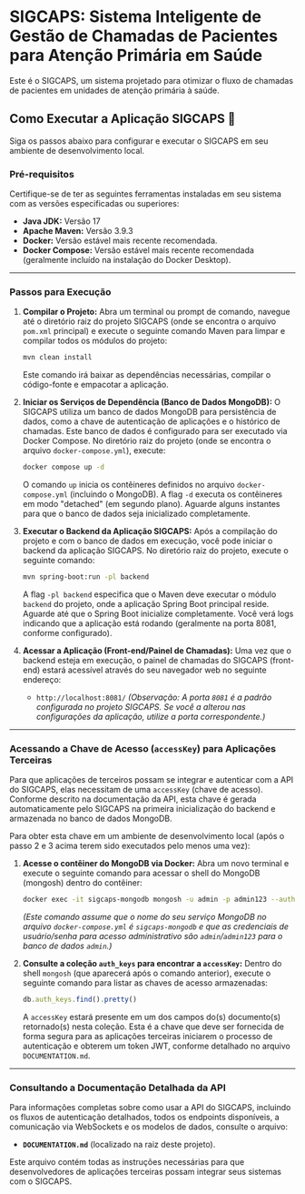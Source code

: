 # SIGCAPS: Sistema Inteligente de Gestão de Chamadas de Pacientes para Atenção Primária em Saúde

Este é o SIGCAPS, um sistema projetado para otimizar o fluxo de chamadas de pacientes em unidades de atenção primária à saúde.

## Como Executar a Aplicação SIGCAPS 🚀

Siga os passos abaixo para configurar e executar o SIGCAPS em seu ambiente de desenvolvimento local.

### Pré-requisitos

Certifique-se de ter as seguintes ferramentas instaladas em seu sistema com as versões especificadas ou superiores:

* **Java JDK:** Versão 17
* **Apache Maven:** Versão 3.9.3
* **Docker:** Versão estável mais recente recomendada.
* **Docker Compose:** Versão estável mais recente recomendada (geralmente incluído na instalação do Docker Desktop).

-----

### Passos para Execução

1.  **Compilar o Projeto:**
    Abra um terminal ou prompt de comando, navegue até o diretório raiz do projeto SIGCAPS (onde se encontra o arquivo `pom.xml` principal) e execute o seguinte comando Maven para limpar e compilar todos os módulos do projeto:

    ```bash
    mvn clean install
    ```

    Este comando irá baixar as dependências necessárias, compilar o código-fonte e empacotar a aplicação.

2.  **Iniciar os Serviços de Dependência (Banco de Dados MongoDB):**
    O SIGCAPS utiliza um banco de dados MongoDB para persistência de dados, como a chave de autenticação de aplicações e o histórico de chamadas. Este banco de dados é configurado para ser executado via Docker Compose.
    No diretório raiz do projeto (onde se encontra o arquivo `docker-compose.yml`), execute:

    ```bash
    docker compose up -d
    ```

    O comando `up` inicia os contêineres definidos no arquivo `docker-compose.yml` (incluindo o MongoDB). A flag `-d` executa os contêineres em modo "detached" (em segundo plano). Aguarde alguns instantes para que o banco de dados seja inicializado completamente.

3.  **Executar o Backend da Aplicação SIGCAPS:**
    Após a compilação do projeto e com o banco de dados em execução, você pode iniciar o backend da aplicação SIGCAPS. No diretório raiz do projeto, execute o seguinte comando:

    ```bash
    mvn spring-boot:run -pl backend
    ```

    A flag `-pl backend` especifica que o Maven deve executar o módulo `backend` do projeto, onde a aplicação Spring Boot principal reside. Aguarde até que o Spring Boot inicialize completamente. Você verá logs indicando que a aplicação está rodando (geralmente na porta 8081, conforme configurado).

4.  **Acessar a Aplicação (Front-end/Painel de Chamadas):**
    Uma vez que o backend esteja em execução, o painel de chamadas do SIGCAPS (front-end) estará acessível através do seu navegador web no seguinte endereço:

    * `http://localhost:8081/`
      *(Observação: A porta `8081` é a padrão configurada no projeto SIGCAPS. Se você a alterou nas configurações da aplicação, utilize a porta correspondente.)*

-----

### Acessando a Chave de Acesso (`accessKey`) para Aplicações Terceiras

Para que aplicações de terceiros possam se integrar e autenticar com a API do SIGCAPS, elas necessitam de uma `accessKey` (chave de acesso). Conforme descrito na documentação da API, esta chave é gerada automaticamente pelo SIGCAPS na primeira inicialização do backend e armazenada no banco de dados MongoDB.

Para obter esta chave em um ambiente de desenvolvimento local (após o passo 2 e 3 acima terem sido executados pelo menos uma vez):

1.  **Acesse o contêiner do MongoDB via Docker:**
    Abra um novo terminal e execute o seguinte comando para acessar o shell do MongoDB (mongosh) dentro do contêiner:

    ```bash
    docker exec -it sigcaps-mongodb mongosh -u admin -p admin123 --authenticationDatabase admin
    ```

    *(Este comando assume que o nome do seu serviço MongoDB no arquivo `docker-compose.yml` é `sigcaps-mongodb` e que as credenciais de usuário/senha para acesso administrativo são `admin`/`admin123` para o banco de dados `admin`.)*

2.  **Consulte a coleção `auth_keys` para encontrar a `accessKey`:**
    Dentro do shell `mongosh` (que aparecerá após o comando anterior), execute o seguinte comando para listar as chaves de acesso armazenadas:

    ```javascript
    db.auth_keys.find().pretty()
    ```

    A `accessKey` estará presente em um dos campos do(s) documento(s) retornado(s) nesta coleção. Esta é a chave que deve ser fornecida de forma segura para as aplicações terceiras iniciarem o processo de autenticação e obterem um token JWT, conforme detalhado no arquivo `DOCUMENTATION.md`.

-----

### Consultando a Documentação Detalhada da API

Para informações completas sobre como usar a API do SIGCAPS, incluindo os fluxos de autenticação detalhados, todos os endpoints disponíveis, a comunicação via WebSockets e os modelos de dados, consulte o arquivo:

* **`DOCUMENTATION.md`** (localizado na raiz deste projeto).

Este arquivo contém todas as instruções necessárias para que desenvolvedores de aplicações terceiras possam integrar seus sistemas com o SIGCAPS.
